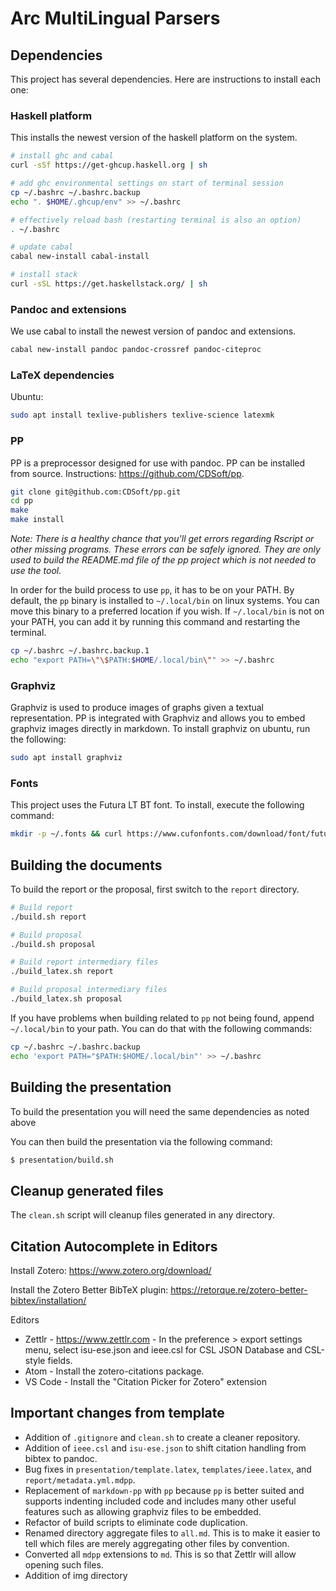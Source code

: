 # Arc MultiLingual Parsers

## Dependencies

This project has several dependencies. Here are instructions to install each one:

### Haskell platform

This installs the newest version of the haskell platform on the system.

```bash
# install ghc and cabal
curl -sSf https://get-ghcup.haskell.org | sh

# add ghc environmental settings on start of terminal session
cp ~/.bashrc ~/.bashrc.backup
echo ". $HOME/.ghcup/env" >> ~/.bashrc

# effectively reload bash (restarting terminal is also an option)
. ~/.bashrc

# update cabal
cabal new-install cabal-install

# install stack
curl -sSL https://get.haskellstack.org/ | sh
```

### Pandoc and extensions

We use cabal to install the newest version of pandoc and extensions.

```bash
cabal new-install pandoc pandoc-crossref pandoc-citeproc
```

### LaTeX dependencies

Ubuntu:

```bash
sudo apt install texlive-publishers texlive-science latexmk
```

### PP

PP is a preprocessor designed for use with pandoc. PP can be installed from source. Instructions: https://github.com/CDSoft/pp.

```bash
git clone git@github.com:CDSoft/pp.git
cd pp
make
make install
```

*Note: There is a healthy chance that you'll get errors regarding Rscript or other missing programs. These errors can be safely ignored. They are only used to build the README.md file of the pp project which is not needed to use the tool.*

In order for the build process to use `pp`, it has to be on your PATH. By default, the `pp` binary is installed to `~/.local/bin` on
linux systems. You can move this binary to a preferred location if you wish. If `~/.local/bin` is not on your PATH,
you can add it by running this command and restarting the terminal.

```bash
cp ~/.bashrc ~/.bashrc.backup.1
echo "export PATH=\"\$PATH:$HOME/.local/bin\"" >> ~/.bashrc
```

### Graphviz

Graphviz is used to produce images of graphs given a textual representation. PP is integrated with Graphviz and allows
you to embed graphviz images directly in markdown. To install graphviz on ubuntu, run the following:

```bash
sudo apt install graphviz
```

### Fonts

This project uses the Futura LT BT font. To install, execute the following command:

```bash
mkdir -p ~/.fonts && curl https://www.cufonfonts.com/download/font/futura-lt-bt > /tmp/futura-lt-bt-fonts.zip && unzip /tmp/futura-lt-bt-fonts.zip -d ~/.fonts
```

## Building the documents

To build the report or the proposal, first switch to the `report` directory.

```bash
# Build report
./build.sh report

# Build proposal
./build.sh proposal

# Build report intermediary files
./build_latex.sh report

# Build proposal intermediary files
./build_latex.sh proposal
```

If you have problems when building related to `pp` not being found, append `~/.local/bin` to your path. You can do that with the following commands:

```bash
cp ~/.bashrc ~/.bashrc.backup
echo 'export PATH="$PATH:$HOME/.local/bin"' >> ~/.bashrc
```

## Building the presentation

To build the presentation you will need the same dependencies as noted above

You can then build the presentation via the following command:

```bash
$ presentation/build.sh
```

## Cleanup generated files

The `clean.sh` script will cleanup files generated in any directory.

## Citation Autocomplete in Editors

Install Zotero: https://www.zotero.org/download/

Install the Zotero Better BibTeX plugin: https://retorque.re/zotero-better-bibtex/installation/

Editors
- Zettlr - https://www.zettlr.com - In the preference > export settings menu, select isu-ese.json and ieee.csl for CSL JSON Database and CSL-style fields.
- Atom - Install the zotero-citations package.
- VS Code - Install the "Citation Picker for Zotero" extension 

## Important changes from template

* Addition of `.gitignore` and `clean.sh` to create a cleaner repository.
* Addition of `ieee.csl` and `isu-ese.json` to shift citation handling from bibtex to pandoc.
* Bug fixes in `presentation/template.latex`, `templates/ieee.latex`, and `report/metadata.yml.mdpp`.
* Replacement of `markdown-pp` with `pp` because `pp` is better suited and supports indenting included code and includes many other useful features such as allowing graphviz files to be embedded.
* Refactor of build scripts to eliminate code duplication.
* Renamed directory aggregate files to `all.md`. This is to make it easier to tell which files are merely aggregating other files by convention.
* Converted all `mdpp` extensions to `md`. This is so that Zettlr will allow opening such files.
* Addition of img directory